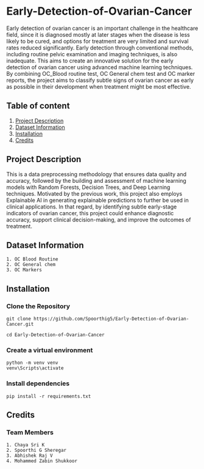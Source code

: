 # Early-Detection-of-Ovarian-Cancer
Early detection of ovarian cancer is an important challenge in the healthcare field, since it is diagnosed mostly at later stages when the disease is less likely to be cured, and options for treatment are very limited and survival rates reduced significantly. Early detection through conventional methods, including routine pelvic examination and imaging techniques, is also inadequate. This aims to create an innovative solution for the early detection of ovarian cancer using advanced machine learning techniques. By combining OC_Blood routine test, OC General chem test and OC marker reports, the project aims to classify subtle signs of ovarian cancer as early as possible in their development when treatment might be most effective.
## Table of content
1. [Project Description](#project-description)
2. [Dataset Information](#dataset-information)
3. [Installation](#installation)
4. [Credits](#credits)
## Project Description
This is a data preprocessing methodology that ensures data quality and accuracy, followed by the building and assessment of machine learning models with Random Forests, Decision Trees, and Deep Learning techniques. Motivated by the previous work, this project also employs Explainable AI in generating explainable predictions to further be used in clinical applications.
In that regard, by identifying subtle early-stage indicators of ovarian cancer, this project could enhance diagnostic accuracy, support clinical decision-making, and improve the outcomes of treatment.
## Dataset Information
    1. OC Blood Routine
    2. OC General chem
    3. OC Markers
## Installation
### Clone the Repository
    git clone https://github.com/Spoorthig5/Early-Detection-of-Ovarian-Cancer.git

    cd Early-Detection-of-Ovarian-Cancer
### Create a virtual environment
    python -m venv venv
    venv\Scripts\activate 
### Install dependencies
    pip install -r requirements.txt
## Credits
  ### Team Members
    1. Chaya Sri K
    2. Spoorthi G Sheregar
    3. Abhishek Raj V
    4. Mohammed Zabin Shukkoor

